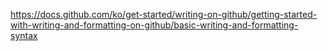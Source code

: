 https://docs.github.com/ko/get-started/writing-on-github/getting-started-with-writing-and-formatting-on-github/basic-writing-and-formatting-syntax